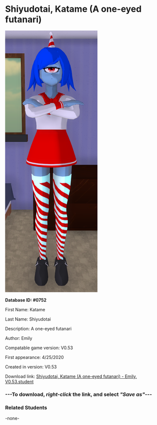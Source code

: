 # Shiyudotai, Katame (A one-eyed futanari)

<img src="../../Files/Images/Shiyudotai, Katame (A one-eyed futanari).png" title="Shiyudotai, Katame (A one-eyed futanari) - Emily, V0.53">

**Database ID: #0752**

First Name: Katame

Last Name: Shiyudotai

Description: A one-eyed futanari

Author: Emily

Compatable game version: V0.53

First appearance: 4/25/2020

Created in version: V0.53

Download link: <a href="https://raw.githubusercontent.com/Arbiter1223/Daigaku-Gurashi-Custom-Students/master/Files/Student%20Files/Shiyudotai%2C%20Katame%20(A%20one-eyed%20futanari)%20-%20Emily%2C%20V0.53.student">Shiyudotai, Katame (A one-eyed futanari) - Emily, V0.53.student</a>

### ---**To download, _right-click_ the link, and select _"Save as"_**---

### Related Students

-none-
